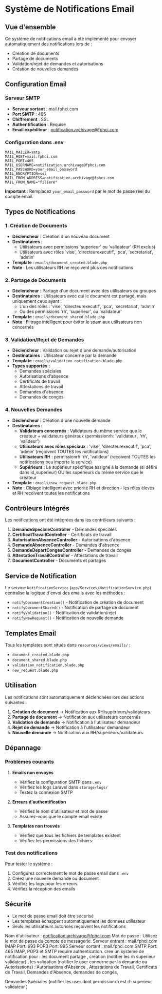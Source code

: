 # Système de Notifications Email

## Vue d'ensemble

Ce système de notifications email a été implémenté pour envoyer automatiquement des notifications lors de :
- Création de documents
- Partage de documents
- Validation/rejet de demandes et autorisations
- Création de nouvelles demandes

## Configuration Email

### Serveur SMTP
- **Serveur sortant** : mail.fphci.com
- **Port SMTP** : 465
- **Chiffrement** : SSL
- **Authentification** : Requise
- **Email expéditeur** : notification.archivage@fphci.com

### Configuration dans .env
```
MAIL_MAILER=smtp
MAIL_HOST=mail.fphci.com
MAIL_PORT=465
MAIL_USERNAME=notification.archivage@fphci.com
MAIL_PASSWORD=your_email_password
MAIL_ENCRYPTION=ssl
MAIL_FROM_ADDRESS=notification.archivage@fphci.com
MAIL_FROM_NAME="filiere"
```

**Important** : Remplacez `your_email_password` par le mot de passe réel du compte email.

## Types de Notifications

### 1. Création de Documents
- **Déclencheur** : Création d'un nouveau document
- **Destinataires** : 
  - Utilisateurs avec permissions 'superieur' ou 'validateur' (RH exclus)
  - Utilisateurs avec rôles 'vise', 'directeurexecutif', 'pca', 'secretariat', 'admin'
- **Template** : `emails/document_created.blade.php`
- **Note** : Les utilisateurs RH ne reçoivent plus ces notifications

### 2. Partage de Documents
- **Déclencheur** : Partage d'un document avec des utilisateurs ou groupes
- **Destinataires** : Utilisateurs avec qui le document est partagé, mais uniquement ceux ayant :
  - L'un des rôles : 'vise', 'directeurexecutif', 'pca', 'secretariat', 'admin'
  - Ou des permissions 'rh', 'superieur', ou 'validateur'
- **Template** : `emails/document_shared.blade.php`
- **Note** : Filtrage intelligent pour éviter le spam aux utilisateurs non concernés

### 3. Validation/Rejet de Demandes
- **Déclencheur** : Validation ou rejet d'une demande/autorisation
- **Destinataires** : Utilisateur concerné par la demande
- **Template** : `emails/validation_notification.blade.php`
- **Types supportés** :
  - Demandes spéciales
  - Autorisations d'absence
  - Certificats de travail
  - Attestations de travail
  - Demandes d'absence
  - Demandes de congés

### 4. Nouvelles Demandes
- **Déclencheur** : Création d'une nouvelle demande
- **Destinataires** : 
  - **Validateurs concernés** : Validateurs du même service que le créateur + validateurs généraux (permissionrh: 'validateur', 'rh', 'valideur')
  - **Utilisateurs avec rôles spéciaux** : 'vise', 'directeurexecutif', 'pca', 'admin' (reçoivent TOUTES les notifications)
  - **Utilisateurs RH** : permissionrh 'rh', 'valideur' (reçoivent TOUTES les notifications peu importe le service)
  - **Supérieurs** : Le supérieur spécifique assigné à la demande (si défini dans id_superieur) OU les supérieurs du même service que le créateur
- **Template** : `emails/new_request.blade.php`
- **Note** : Ciblage intelligent avec priorité RH et direction - les rôles élevés et RH reçoivent toutes les notifications

## Contrôleurs Intégrés

Les notifications ont été intégrées dans les contrôleurs suivants :

1. **DemandeSpecialeController** - Demandes spéciales
2. **CertificatTravailController** - Certificats de travail
3. **AutorisationAbsenceController** - Autorisations d'absence
4. **DemandeAbsenceController** - Demandes d'absence
5. **DemandeDepartCongesController** - Demandes de congés
6. **AttestationTravailController** - Attestations de travail
7. **DocumentController** - Documents et partages

## Service de Notification

Le service `NotificationService` (`app/Services/NotificationService.php`) centralise la logique d'envoi des emails avec les méthodes :

- `notifyDocumentCreation()` - Notification de création de document
- `notifyDocumentShared()` - Notification de partage de document
- `notifyValidation()` - Notification de validation/rejet
- `notifyNewRequest()` - Notification de nouvelle demande

## Templates Email

Tous les templates sont situés dans `resources/views/emails/` :

- `document_created.blade.php`
- `document_shared.blade.php`
- `validation_notification.blade.php`
- `new_request.blade.php`

## Utilisation

Les notifications sont automatiquement déclenchées lors des actions suivantes :

1. **Création de document** → Notification aux RH/supérieurs/validateurs
2. **Partage de document** → Notification aux utilisateurs concernés
3. **Validation de demande** → Notification à l'utilisateur demandeur
4. **Rejet de demande** → Notification à l'utilisateur demandeur
5. **Nouvelle demande** → Notification aux RH/supérieurs/validateurs

## Dépannage

### Problèmes courants

1. **Emails non envoyés**
   - Vérifiez la configuration SMTP dans `.env`
   - Vérifiez les logs Laravel dans `storage/logs/`
   - Testez la connexion SMTP

2. **Erreurs d'authentification**
   - Vérifiez le nom d'utilisateur et mot de passe
   - Assurez-vous que le compte email existe

3. **Templates non trouvés**
   - Vérifiez que tous les fichiers de templates existent
   - Vérifiez les permissions des fichiers

### Test des notifications

Pour tester le système :
1. Configurez correctement le mot de passe email dans `.env`
2. Créez une nouvelle demande ou document
3. Vérifiez les logs pour les erreurs
4. Vérifiez la réception des emails

## Sécurité

- Le mot de passe email doit être sécurisé
- Les templates échappent automatiquement les données utilisateur
- Seuls les utilisateurs autorisés reçoivent les notifications


Nom d'utilisateur :	notification.archivage@fphci.com
Mot de passe :	Utilisez le mot de passe du compte de messagerie.
Serveur entrant :	mail.fphci.com
IMAP Port: 993 POP3 Port: 995
Serveur sortant :	mail.fphci.com
SMTP Port: 465
IMAP, POP3 et SMTP require authentication. cree un systeme de notification pour :
les document partage ,
creation (notifier les   rh superieur validateur)
, les validation (notifier le user concerne par la demande ou Autorisations) :
Autorisations d'Absence ,
Attestations de Travail,
Certificats de Travail,
 Demandes d'Absence,
 demandes de congés,
 
 Demandes Spéciales (notifier les user dont permissionrh est rh superieur validateur )